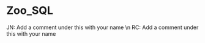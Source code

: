 # Zoo_SQL

JN: Add a comment under this with your name \n
RC: Add a comment under this with your name
